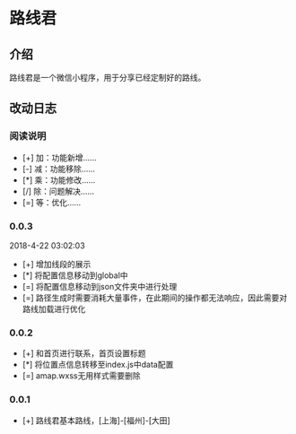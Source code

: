 # 路线君

## 介绍

路线君是一个微信小程序，用于分享已经定制好的路线。

## 改动日志

### 阅读说明
  - [+] 加：功能新增……
  - [-] 减：功能移除……
  - [*] 乘：功能修改……
  - [/] 除：问题解决……
  - [=] 等：优化……

### 0.0.3
2018-4-22 03:02:03
- [+] 增加线段的展示
- [*] 将配置信息移动到global中
- [=] 将配置信息移动到json文件夹中进行处理
- [=] 路径生成时需要消耗大量事件，在此期间的操作都无法响应，因此需要对路线加载进行优化


### 0.0.2
- [+] 和首页进行联系，首页设置标题
- [*] 将位置点信息转移至index.js中data配置
- [=] amap.wxss无用样式需要删除

### 0.0.1
- [+] 路线君基本路线，[上海]-[福州]-[大田]